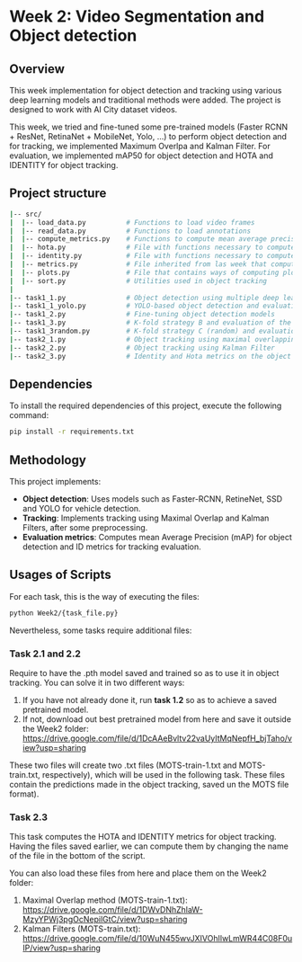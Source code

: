 # Week 2: Video Segmentation and Object detection

## Overview

This week implementation for object detection and tracking using various deep learning models and traditional methods were added. The project is designed to work with AI City dataset videos. 

This week, we tried and fine-tuned some pre-trained models (Faster RCNN + ResNet, RetinaNet + MobileNet, Yolo, ...) to perform object detection and for tracking, we implemented Maximum Overlpa and Kalman Filter. For evaluation, we implemented mAP50 for object detection and HOTA and IDENTITY for object tracking.

## Project structure

```bash
|-- src/
|  |-- load_data.py          # Functions to load video frames
|  |-- read_data.py          # Functions to load annotations
|  |-- compute_metrics.py    # Functions to compute mean average precision and other metrics
|  |-- hota.py               # File with functions necessary to compute HOTA metric
|  |-- identity.py           # File with functions necessary to compute IDENTITY metric
|  |-- metrics.py            # File inherited from las week that computes metrics (as mAP)
|  |-- plots.py              # File that contains ways of computing plots
|  |-- sort.py               # Utilities used in object tracking
|
|-- task1_1.py               # Object detection using multiple deep learning models
|-- task1_1_yolo.py          # YOLO-based object detection and evaluation
|-- task1_2.py               # Fine-tuning object detection models
|-- task1_3.py               # K-fold strategy B and evaluation of the fine-tuned models
|-- task1_3random.py         # K-fold strategy C (random) and evaluation of the fine-tuned models
|-- task2_1.py               # Object tracking using maximal overlapping method
|-- task2_2.py               # Object tracking using Kalman Filter
|-- task2_3.py               # Identity and Hota metrics on the object tracking method
```

## Dependencies

To install the required dependencies of this project, execute the following command:

```bash
pip install -r requirements.txt
```
## Methodology

This project implements:
- **Object detection**: Uses models such as Faster-RCNN, RetineNet, SSD and YOLO for vehicle detection.
- **Tracking**: Implements tracking using Maximal Overlap and Kalman Filters, after some preprocessing.
- **Evaluation metrics**: Computes mean Average Precision (mAP) for object detection and ID metrics for tracking evaluation.

## Usages of Scripts

For each task, this is the way of executing the files:

```bash
python Week2/{task_file.py}
```
Nevertheless, some tasks require additional files:

### Task 2.1 and 2.2

Require to have the .pth model saved and trained so as to use it in object tracking. You can solve it in two different ways:

1. If you have not already done it, run **task 1.2** so as to achieve a saved pretrained model.
2. If not, download out best pretrained model from here and save it outside the Week2 folder:
   https://drive.google.com/file/d/1DcAAeBvltv22vaUyItMqNepfH_bjTaho/view?usp=sharing

These two files will create two .txt files (MOTS-train-1.txt and MOTS-train.txt, respectively), which will be used in the following task. These files contain the predictions made in the object tracking, saved un the MOTS file format).

### Task 2.3

This task computes the HOTA and IDENTITY metrics for object tracking. Having the files saved earlier, we can compute them by changing the name of the file in the bottom of the script.

You can also load these files from here and place them on the Week2 folder: 
1. Maximal Overlap method (MOTS-train-1.txt): https://drive.google.com/file/d/1DWvDNhZhlaW-MzyYPWj3pgOcNepilGtC/view?usp=sharing
2. Kalman Filters (MOTS-train.txt): https://drive.google.com/file/d/10WuN455wvJXIVOhIlwLmWR44C08F0uIP/view?usp=sharing





